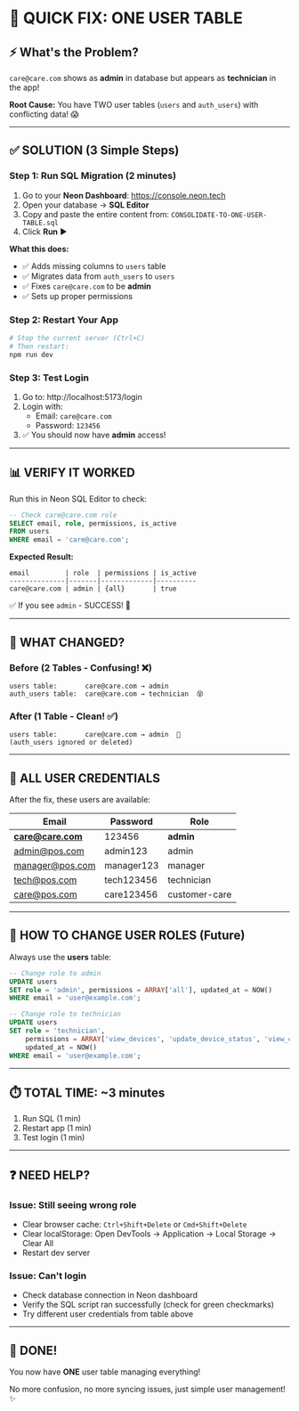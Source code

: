 # 🚀 QUICK FIX: ONE USER TABLE

## ⚡ What's the Problem?
`care@care.com` shows as **admin** in database but appears as **technician** in the app!

**Root Cause:** You have TWO user tables (`users` and `auth_users`) with conflicting data! 😱

---

## ✅ SOLUTION (3 Simple Steps)

### Step 1: Run SQL Migration (2 minutes)
1. Go to your **Neon Dashboard**: https://console.neon.tech
2. Open your database → **SQL Editor**
3. Copy and paste the entire content from: `CONSOLIDATE-TO-ONE-USER-TABLE.sql`
4. Click **Run** ▶️

**What this does:**
- ✅ Adds missing columns to `users` table
- ✅ Migrates data from `auth_users` to `users`
- ✅ Fixes `care@care.com` to be **admin**
- ✅ Sets up proper permissions

### Step 2: Restart Your App
```bash
# Stop the current server (Ctrl+C)
# Then restart:
npm run dev
```

### Step 3: Test Login
1. Go to: http://localhost:5173/login
2. Login with:
   - Email: `care@care.com`
   - Password: `123456`
3. ✅ You should now have **admin** access!

---

## 📊 VERIFY IT WORKED

Run this in Neon SQL Editor to check:

```sql
-- Check care@care.com role
SELECT email, role, permissions, is_active 
FROM users 
WHERE email = 'care@care.com';
```

**Expected Result:**
```
email         | role  | permissions | is_active
--------------|-------|-------------|----------
care@care.com | admin | {all}       | true
```

✅ If you see `admin` - SUCCESS! 🎉

---

## 🎯 WHAT CHANGED?

### Before (2 Tables - Confusing! ❌)
```
users table:       care@care.com → admin
auth_users table:  care@care.com → technician  😵
```

### After (1 Table - Clean! ✅)
```
users table:       care@care.com → admin  🎉
(auth_users ignored or deleted)
```

---

## 🔐 ALL USER CREDENTIALS

After the fix, these users are available:

| Email | Password | Role |
|-------|----------|------|
| **care@care.com** | 123456 | **admin** |
| admin@pos.com | admin123 | admin |
| manager@pos.com | manager123 | manager |
| tech@pos.com | tech123456 | technician |
| care@pos.com | care123456 | customer-care |

---

## 🔄 HOW TO CHANGE USER ROLES (Future)

Always use the **users** table:

```sql
-- Change role to admin
UPDATE users 
SET role = 'admin', permissions = ARRAY['all'], updated_at = NOW()
WHERE email = 'user@example.com';

-- Change role to technician
UPDATE users 
SET role = 'technician', 
    permissions = ARRAY['view_devices', 'update_device_status', 'view_customers'], 
    updated_at = NOW()
WHERE email = 'user@example.com';
```

---

## ⏱️ TOTAL TIME: ~3 minutes

1. Run SQL (1 min)
2. Restart app (1 min)
3. Test login (1 min)

---

## ❓ NEED HELP?

### Issue: Still seeing wrong role
- Clear browser cache: `Ctrl+Shift+Delete` or `Cmd+Shift+Delete`
- Clear localStorage: Open DevTools → Application → Local Storage → Clear All
- Restart dev server

### Issue: Can't login
- Check database connection in Neon dashboard
- Verify the SQL script ran successfully (check for green checkmarks)
- Try different user credentials from table above

---

## 🎉 DONE!

You now have **ONE** user table managing everything!

No more confusion, no more syncing issues, just simple user management! ✨

